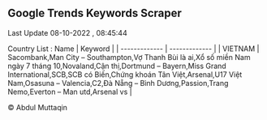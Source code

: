 

## Google Trends Keywords Scraper 
 
Last Update 08-10-2022 , 08:45:44

Country List :
 Name  | Keyword |
| ------------- | ------------- |
| VIETNAM | Sacombank,Man City – Southampton,Vợ Thanh Bùi là ai,Xổ số miền Nam ngày 7 tháng 10,Novaland,Cận thị,Dortmund – Bayern,Miss Grand International,SCB,SCB có Biến,Chứng khoán Tân Việt,Arsenal,U17 Việt Nam,Osasuna – Valencia,C2,Đà Nẵng – Bình Dương,Passion,Trang Nemo,Everton – Man utd,Arsenal vs |



© Abdul Muttaqin 
